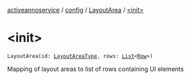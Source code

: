 [activeannoservice](../../index.md) / [config](../index.md) / [LayoutArea](index.md) / [&lt;init&gt;](./-init-.md)

# &lt;init&gt;

`LayoutArea(id: `[`LayoutAreaType`](../-layout-area-type/index.md)`, rows: `[`List`](https://kotlinlang.org/api/latest/jvm/stdlib/kotlin.collections/-list/index.html)`<`[`Row`](../-row/index.md)`>)`

Mapping of layout areas to list of rows containing UI elements

